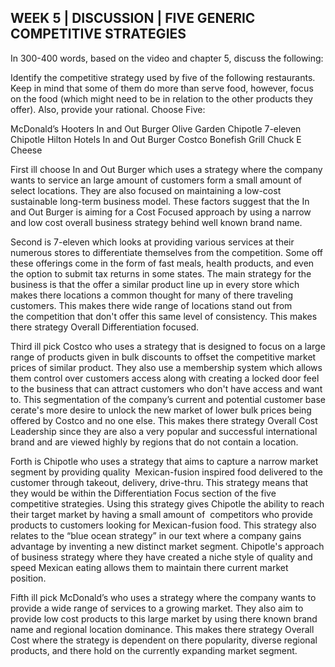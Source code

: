## WEEK 5 | DISCUSSION | FIVE GENERIC COMPETITIVE STRATEGIES 

In 300-400 words, based on the video and chapter 5, discuss the following:

Identify the competitive strategy used by five of the following restaurants. Keep in mind that some of them do more than serve food, however, focus on the food (which might need to be in relation to the other products they offer). Also, provide your rational. Choose Five:

McDonald’s
Hooters
In and Out Burger
Olive Garden
Chipotle
7-eleven
Chipotle
Hilton Hotels
In and Out Burger
Costco
Bonefish Grill
Chuck E Cheese

First ill choose In and Out Burger which uses a strategy where the company wants to service an large amount of customers form a small amount of select locations. They are also focused on maintaining a low-cost sustainable long-term business model. These factors suggest that the In and Out Burger is aiming for a Cost Focused approach by using a narrow and low cost overall business strategy behind well known brand name.

Second is 7-eleven which looks at providing various services at their numerous stores to differentiate themselves from the competition. Some off these offerings come in the form of fast meals, health products, and even the option to submit tax returns in some states. The main strategy for the business is that the offer a similar product line up in every store which makes there locations a common thought for many of there traveling customers. This makes there wide range of locations stand out from the competition that don't offer this same level of consistency. This makes there strategy Overall Differentiation focused. 

Third ill pick Costco who uses a strategy that is designed to focus on a large range of products given in bulk discounts to offset the competitive market prices of similar product. They also use a membership system which allows them control over customers access along with creating a locked door feel to the business that can attract customers who don't have access and want to. This segmentation of the company’s current and potential customer base cerate's more desire to unlock the new market of lower bulk prices being offered by Costco and no one else. This makes there strategy Overall Cost Leadership since they are also a very popular and successful international brand and are viewed highly by regions that do not contain a location.

Forth is Chipotle who uses a strategy that aims to capture a narrow market segment by providing quality  Mexican-fusion inspired food delivered to the customer through takeout, delivery, drive-thru. This strategy means that they would be within the Differentiation Focus section of the five competitive strategies. Using this strategy gives Chipotle the ability to reach their target market by having a small amount of  competitors who provide products to customers looking for Mexican-fusion food. This strategy also relates to the “blue ocean strategy” in our text where a company gains advantage by inventing a new distinct market segment. Chipotle's approach of business strategy where they have created a niche style of quality and speed Mexican eating allows them to maintain there current market position. 

Fifth ill pick McDonald’s who uses a strategy where the company wants to provide a wide range of services to a growing market. They also aim to provide low cost products to this large market by using there known brand name and regional location dominance. This makes there strategy Overall Cost where the strategy is dependent on there popularity, diverse regional products, and there hold on the currently expanding market segment.

